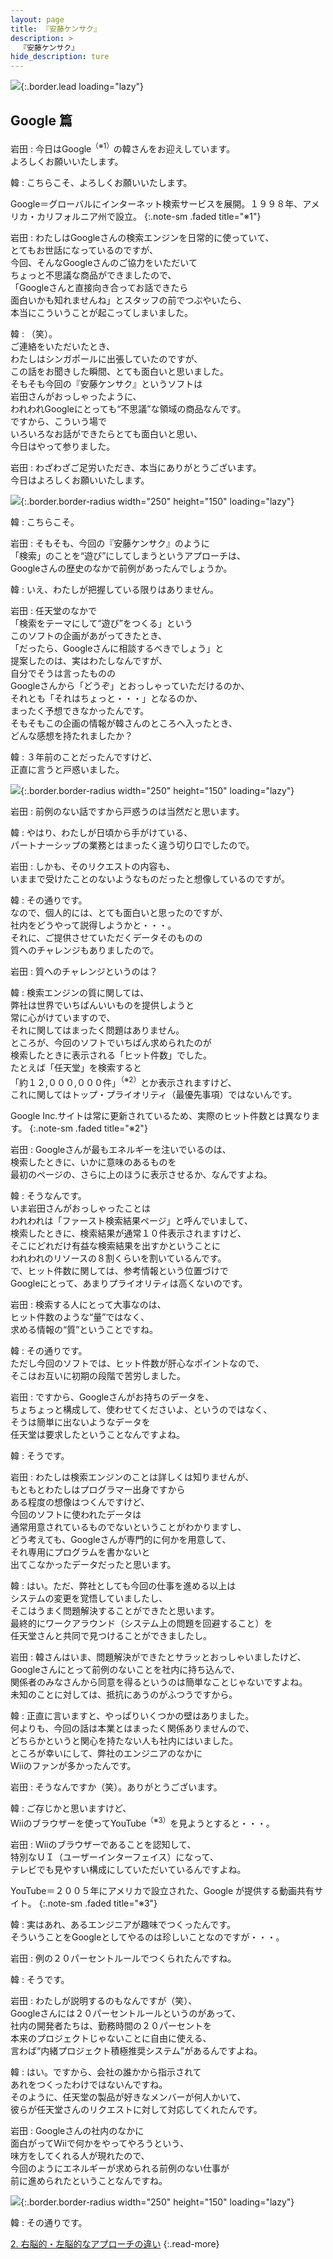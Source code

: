```yaml
---
layout: page
title: 『安藤ケンサク』
description: >
  『安藤ケンサク』
hide_description: ture
---
```


![](/others/interviews/jp/wii/rk3j/vol1/img/mainvisual1.jpg){:.border.lead loading="lazy"}

## Google 篇

岩田
: 今日はGoogle<sup>（※1）</sup>の韓さんをお迎えしています。<br>よろしくお願いいたします。

韓
: こちらこそ、よろしくお願いいたします。

Google＝グローバルにインターネット検索サービスを展開。１９９８年、アメリカ・カリフォルニア州で設立。
{:.note-sm .faded title="※1"}

岩田
: わたしはGoogleさんの検索エンジンを日常的に使っていて、<br>とてもお世話になっているのですが、<br>今回、そんなGoogleさんのご協力をいただいて<br>ちょっと不思議な商品ができましたので、<br>「Googleさんと直接向き合ってお話できたら<br>面白いかも知れませんね」とスタッフの前でつぶやいたら、<br>本当にこういうことが起こってしまいました。

韓
: （笑）。<br>ご連絡をいただいたとき、<br>わたしはシンガポールに出張していたのですが、<br>この話をお聞きした瞬間、とても面白いと思いました。<br>そもそも今回の『安藤ケンサク』というソフトは<br>岩田さんがおっしゃったように、<br>われわれGoogleにとっても“不思議”な領域の商品なんです。<br>ですから、こういう場で<br>いろいろなお話ができたらとても面白いと思い、<br>今日はやって参りました。

岩田
: わざわざご足労いただき、本当にありがとうございます。<br>今日はよろしくお願いいたします。

![](/others/interviews/jp/wii/rk3j/vol1/img/photo01.jpg){:.border.border-radius width="250" height="150" loading="lazy"}

韓
: こちらこそ。

岩田
: そもそも、今回の『安藤ケンサク』のように<br>「検索」のことを“遊び”にしてしまうというアプローチは、<br>Googleさんの歴史のなかで前例があったんでしょうか。

韓
: いえ、わたしが把握している限りはありません。

岩田
: 任天堂のなかで<br>「検索をテーマにして“遊び”をつくる」という<br>このソフトの企画があがってきたとき、<br>「だったら、Googleさんに相談するべきでしょう」と<br>提案したのは、実はわたしなんですが、<br>自分でそうは言ったものの<br>Googleさんから「どうぞ」とおっしゃっていただけるのか、<br>それとも「それはちょっと・・・」となるのか、<br>まったく予想できなかったんです。<br>そもそもこの企画の情報が韓さんのところへ入ったとき、<br>どんな感想を持たれましたか？

韓
: ３年前のことだったんですけど、<br>正直に言うと戸惑いました。

![](/others/interviews/jp/wii/rk3j/vol1/img/photo02.jpg){:.border.border-radius width="250" height="150" loading="lazy"}

岩田
: 前例のない話ですから戸惑うのは当然だと思います。

韓
: やはり、わたしが日頃から手がけている、<br>パートナーシップの業務とはまったく違う切り口でしたので。

岩田
: しかも、そのリクエストの内容も、<br>いままで受けたことのないようなものだったと想像しているのですが。

韓
: その通りです。<br>なので、個人的には、とても面白いと思ったのですが、<br>社内をどうやって説得しようかと・・・。<br>それに、ご提供させていただくデータそのものの<br>質へのチャレンジもありましたので。

岩田
: 質へのチャレンジというのは？

韓
: 検索エンジンの質に関しては、<br>弊社は世界でいちばんいいものを提供しようと<br>常に心がけていますので、<br>それに関してはまったく問題はありません。<br>ところが、今回のソフトでいちばん求められたのが<br>検索したときに表示される「ヒット件数」でした。<br>たとえば「任天堂」を検索すると<br>「約１２,０００,０００件」<sup>（※2）</sup>とか表示されますけど、<br>これに関してはトップ・プライオリティ（最優先事項）ではないんです。

Google Inc.サイトは常に更新されているため、実際のヒット件数とは異なります。
{:.note-sm .faded title="※2"}

岩田
: Googleさんが最もエネルギーを注いでいるのは、<br>検索したときに、いかに意味のあるものを<br>最初のページの、さらに上のほうに表示させるか、なんですよね。

韓
: そうなんです。<br>いま岩田さんがおっしゃったことは<br>われわれは「ファースト検索結果ページ」と呼んでいまして、<br>検索したときに、検索結果が通常１０件表示されますけど、<br>そこにどれだけ有益な検索結果を出すかということに<br>われわれのリソースの８割くらいを割いているんです。<br>で、ヒット件数に関しては、参考情報という位置づけで<br>Googleにとって、あまりプライオリティは高くないのです。

岩田
: 検索する人にとって大事なのは、<br>ヒット件数のような“量”ではなく、<br>求める情報の“質”ということですね。

韓
: その通りです。<br>ただし今回のソフトでは、ヒット件数が肝心なポイントなので、<br>そこはお互いに初期の段階で苦労しました。

岩田
: ですから、Googleさんがお持ちのデータを、<br>ちょちょっと構成して、使わせてくださいよ、というのではなく、<br>そうは簡単に出ないようなデータを<br>任天堂は要求したということなんですよね。

韓
: そうです。

岩田
: わたしは検索エンジンのことは詳しくは知りませんが、<br>もともとわたしはプログラマー出身ですから<br>ある程度の想像はつくんですけど、<br>今回のソフトに使われたデータは<br>通常用意されているものでないということがわかりますし、<br>どう考えても、Googleさんが専門的に何かを用意して、<br>それ専用にプログラムを書かないと<br>出てこなかったデータだったと思います。

韓
: はい。ただ、弊社としても今回の仕事を進める以上は<br>システムの変更を覚悟していましたし、<br>そこはうまく問題解決することができたと思います。<br>最終的にワークアラウンド（システム上の問題を回避すること）を<br>任天堂さんと共同で見つけることができましたし。

岩田
: 韓さんはいま、問題解決ができたとサラッとおっしゃいましたけど、<br>Googleさんにとって前例のないことを社内に持ち込んで、<br>関係者のみなさんから同意を得るというのは簡単なことじゃないですよね。<br>未知のことに対しては、抵抗にあうのがふつうですから。

韓
: 正直に言いますと、やっぱりいくつかの壁はありました。<br>何よりも、今回の話は本業とはまったく関係ありませんので、<br>どちらかというと関心を持たない人も社内にはいました。<br>ところが幸いにして、弊社のエンジニアのなかに<br>Wiiのファンが多かったんです。

岩田
: そうなんですか（笑）。ありがとうございます。

韓
: ご存じかと思いますけど、<br>Wiiのブラウザーを使ってYouTube<sup>（※3）</sup>を見ようとすると・・・。

岩田
: Wiiのブラウザーであることを認知して、<br>特別なＵＩ（ユーザーインターフェイス）になって、<br>テレビでも見やすい構成にしていただいているんですよね。

YouTube＝２００５年にアメリカで設立された、Google が提供する動画共有サイト。
{:.note-sm .faded title="※3"}

韓
: 実はあれ、あるエンジニアが趣味でつくったんです。<br>そういうことをGoogleとしてやるのは珍しいことなのですが・・・。

岩田
: 例の２０パーセントルールでつくられたんですね。

韓
: そうです。

岩田
: わたしが説明するのもなんですが（笑）、<br>Googleさんには２０パーセントルールというのがあって、<br>社内の開発者たちは、勤務時間の２０パーセントを<br>本来のプロジェクトじゃないことに自由に使える、<br>言わば“内緒プロジェクト積極推奨システム”があるんですよね。

韓
: はい。ですから、会社の誰かから指示されて<br>あれをつくったわけではないんですね。<br>そのように、任天堂の製品が好きなメンバーが何人かいて、<br>彼らが任天堂さんのリクエストに対して対応してくれたんです。

岩田
: Googleさんの社内のなかに<br>面白がってWiiで何かをやってやろうという、<br>味方をしてくれる人が現れたので、<br>今回のようにエネルギーが求められる前例のない仕事が<br>前に進められたということなんですね。

![](/others/interviews/jp/wii/rk3j/vol1/img/photo03.jpg){:.border.border-radius width="250" height="150" loading="lazy"}

韓
: その通りです。

[2. 右脳的・左脳的なアプローチの違い](2.md)
{:.read-more}

